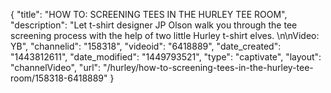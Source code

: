 {
    "title": "HOW TO: SCREENING TEES IN THE HURLEY TEE ROOM",
    "description": "Let t-shirt designer JP Olson walk you through the tee screening process with the help of two little Hurley t-shirt elves. \n\nVideo: YB",
    "channelid": "158318",
    "videoid": "6418889",
    "date_created": "1443812611",
    "date_modified": "1449793521",
    "type": "captivate",
    "layout": "channelVideo",
    "url": "\/hurley\/how-to-screening-tees-in-the-hurley-tee-room\/158318-6418889"
}